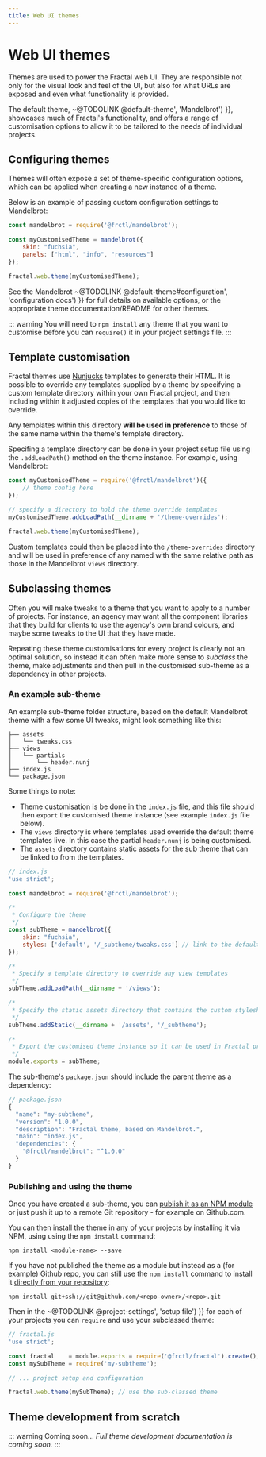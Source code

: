 ```yaml
---
title: Web UI themes
---
```


# Web UI themes

Themes are used to power the Fractal web UI. They are responsible not only for the visual look and feel of the UI, but also for what URLs are exposed and even what functionality is provided.

 The default theme, ~@TODOLINK @default-theme', 'Mandelbrot') }}, showcases much of Fractal's functionality, and offers a range of customisation options to allow it to be tailored to the needs of individual projects.

## Configuring themes

Themes will often expose a set of theme-specific configuration options, which can be applied when creating a new instance of a theme.

Below is an example of passing custom configuration settings to Mandelbrot:

```js
const mandelbrot = require('@frctl/mandelbrot');

const myCustomisedTheme = mandelbrot({
    skin: "fuchsia",
    panels: ["html", "info", "resources"]
});

fractal.web.theme(myCustomisedTheme);
```

See the Mandelbrot ~@TODOLINK @default-theme#configuration', 'configuration docs') }} for full details on available options, or the appropriate theme documentation/README for other themes.

::: warning
You will need to `npm install` any theme that you want to customise before you can `require()` it in your project settings file.
:::

## Template customisation

Fractal themes use [Nunjucks](http://mozilla.github.io/nunjucks/) templates to generate their HTML. It is possible to override any templates supplied by a theme by specifying a custom template directory within your own Fractal project, and then including within it adjusted copies of the templates that you would like to override.

Any templates within this directory **will be used in preference** to those of the same name within the theme's template directory.

Specifing a template directory can be done in your project setup file using the `.addLoadPath()` method on the theme instance. For example, using Mandelbrot:

```js
const myCustomisedTheme = require('@frctl/mandelbrot')({
    // theme config here
});

// specify a directory to hold the theme override templates
myCustomisedTheme.addLoadPath(__dirname + '/theme-overrides');  

fractal.web.theme(myCustomisedTheme);
```

Custom templates could then be placed into the `/theme-overrides` directory and will be used in preference of any named with the same relative path as those in the Mandelbrot `views` directory.

## Subclassing themes

Often you will make tweaks to a theme that you want to apply to a number of projects. For instance, an agency may want all the component libraries that they build for clients to use the agency's own brand colours, and maybe some tweaks to the UI that they have made.

Repeating these theme customisations for every project is clearly not an optimal solution, so instead it can often make more sense to _subclass_ the theme, make adjustments and then pull in the customised sub-theme as a dependency in other projects.

### An example sub-theme

An example sub-theme folder structure, based on the default Mandelbrot theme with a few some UI tweaks, might look something like this:

```
├── assets
│   └── tweaks.css
├── views
│   └── partials
│       └── header.nunj
├── index.js
└── package.json
```

Some things to note:

* Theme customisation is be done in the `index.js` file, and this file should then `export` the customised theme instance (see example `index.js` file below).
* The `views` directory is where templates used override the default theme templates live. In this case the partial `header.nunj` is being customised.
* The `assets` directory contains static assets for the sub theme that can be linked to from the templates.

```js
// index.js
'use strict';

const mandelbrot = require('@frctl/mandelbrot');

/*
 * Configure the theme
 */
const subTheme = mandelbrot({
    skin: "fuchsia",
    styles: ['default', '/_subtheme/tweaks.css'] // link to the default stylesheet followed by a custom one
});

/*
 * Specify a template directory to override any view templates
 */
subTheme.addLoadPath(__dirname + '/views');

/*
 * Specify the static assets directory that contains the custom stylesheet.
 */
subTheme.addStatic(__dirname + '/assets', '/_subtheme');

/*
 * Export the customised theme instance so it can be used in Fractal projects
 */
module.exports = subTheme;
```

The sub-theme's `package.json` should include the parent theme as a dependency:

```js
// package.json
{
  "name": "my-subtheme",
  "version": "1.0.0",
  "description": "Fractal theme, based on Mandelbrot.",
  "main": "index.js",
  "dependencies": {
    "@frctl/mandelbrot": "^1.0.0"
  }
}

```

### Publishing and using the theme

Once you have created a sub-theme, you can [publish it as an NPM module](https://docs.npmjs.com/getting-started/publishing-npm-packages) or just push it up to a remote Git repository - for example on Github.com.

You can then install the theme in any of your projects by installing it via NPM, using using the `npm install` command:

```
npm install <module-name> --save
```

If you have not published the theme as a module but instead as a (for example) Github repo, you can still use the `npm install` command to install it [directly from your repository](http://www.zev23.com/2014/03/npm-install-from-github-or-bitbucket_13.html):

```
npm install git+ssh://git@github.com/<repo-owner>/<repo>.git
```

Then in the ~@TODOLINK @project-settings', 'setup file') }} for each of your projects you can `require` and use your subclassed theme:

```js
// fractal.js
'use strict';

const fractal    = module.exports = require('@frctl/fractal').create();
const mySubTheme = require('my-subtheme');

// ... project setup and configuration

fractal.web.theme(mySubTheme); // use the sub-classed theme
```


## Theme development from scratch
::: warning Coming soon...
_Full theme development documentation is coming soon._
:::
